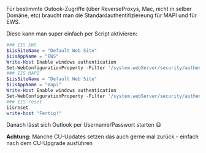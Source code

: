 Für bestimmte Outook-Zugriffe (über ReverseProxys, Mac, nicht in selber Domäne, etc) braucht man die Standardauthentifiziereung für MAPI und für EWS. 

Diese kann man super einfach per Script aktivieren:

```powershell
### IIS EWS
$iisSiteName = "Default Web Site"
$iisAppName = "EWS"
Write-Host Enable windows authentication
Set-WebConfigurationProperty -Filter '/system.webServer/security/authentication/basicAuthentication' -Name 'enabled' -Value 'true' -PSPath 'IIS:\' -Location "$iisSiteName/$iisAppName"
### IIS MAPI
$iisSiteName = "Default Web Site"
$iisAppName = "mapi"
Write-Host Enable windows authentication
Set-WebConfigurationProperty -Filter '/system.webServer/security/authentication/basicAuthentication' -Name 'enabled' -Value 'true' -PSPath 'IIS:\' -Location "$iisSiteName/$iisAppName"
### IIS reset
iisreset
write-host "Fertig!"
```

Danach lässt sich Outlook per Username/Passwort starten 😃

**Achtung:** Manche CU-Updates setzen das auch gerne mal zurück - einfach nach dem CU-Upgrade ausführen
